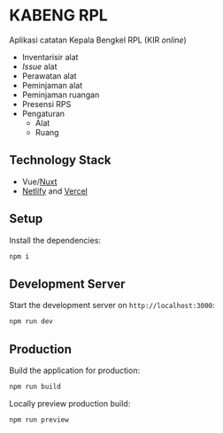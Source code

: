 # KABENG RPL
Aplikasi catatan Kepala Bengkel RPL (KIR _online_)
- Inventarisir alat
- _Issue_ alat
- Perawatan alat
- Peminjaman alat
- Peminjaman ruangan
- Presensi RPS
- Pengaturan
  - Alat
  - Ruang

## Technology Stack
- Vue/[Nuxt](https://nuxt.com/docs/getting-started/introduction)
- [Netlify](https://www.netlify.com/) and [Vercel](https://vercel.com/)

## Setup

Install the dependencies:

```bash
npm i
```

## Development Server

Start the development server on `http://localhost:3000`:

```bash
npm run dev
```

## Production

Build the application for production:

```bash
npm run build
```

Locally preview production build:

```bash
npm run preview
```

